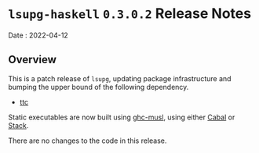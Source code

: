 # `lsupg-haskell` `0.3.0.2` Release Notes

Date
: 2022-04-12

## Overview

This is a patch release of `lsupg`, updating package infrastructure and
bumping the upper bound of the following dependency.

* [ttc](https://hackage.haskell.org/package/ttc)

Static executables are now built using [ghc-musl][], using either [Cabal][] or
[Stack][].

[ghc-musl]: <https://github.com/utdemir/ghc-musl>
[Cabal]: <https://www.haskell.org/cabal/>
[Stack]: <https://www.haskellstack.org>

There are no changes to the code in this release.
